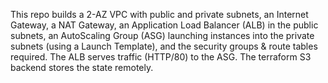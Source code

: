 This repo builds a 2-AZ VPC with public and private subnets, an Internet Gateway, a NAT Gateway, an Application Load Balancer (ALB) in the public subnets, an AutoScaling Group (ASG) launching instances into the private subnets (using a Launch Template), and the security groups & route tables required. The ALB serves traffic (HTTP/80) to the ASG. The terraform S3 backend stores the state remotely.
